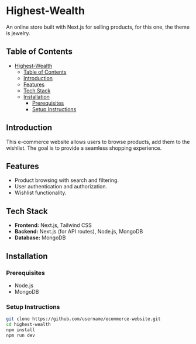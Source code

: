 # Highest-Wealth

An online store built with Next.js for selling products, for this one, the theme is jewelry.

## Table of Contents

- [Highest-Wealth](#highest-wealth)
  - [Table of Contents](#table-of-contents)
  - [Introduction](#introduction)
  - [Features](#features)
  - [Tech Stack](#tech-stack)
  - [Installation](#installation)
    - [Prerequisites](#prerequisites)
    - [Setup Instructions](#setup-instructions)

## Introduction

This e-commerce website allows users to browse products, add them to the wishlist. The goal is to provide a seamless shopping experience.

## Features

- Product browsing with search and filtering.
- User authentication and authorization.
- Wishlist functionality.

## Tech Stack

- **Frontend:** Next.js, Tailwind CSS
- **Backend:** Next.js (for API routes), Node.js, MongoDB
- **Database:** MongoDB

## Installation

### Prerequisites

- Node.js
- MongoDB

### Setup Instructions

```bash
git clone https://github.com/username/ecommerce-website.git
cd highest-wealth
npm install
npm run dev
